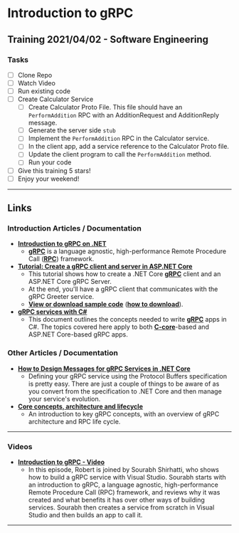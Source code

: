 # Introduction to gRPC
## Training 2021/04/02 - Software Engineering

### Tasks
- [ ] Clone Repo
- [ ] Watch Video
- [ ] Run existing code
- [ ] Create Calculator Service
  - [ ] Create Calculator Proto File. This file should have an `PerformAddition` RPC with an AdditionRequest and AdditionReply message.
  - [ ] Generate the server side `stub`
  - [ ] Implement the `PerformAddition` RPC in the Calculator service.
  - [ ] In the client app, add a service reference to the Calculator Proto file.
  - [ ] Update the client program to call the `PerformAddition` method.
  - [ ] Run your code
- [ ] Give this training 5 stars! 
- [ ] Enjoy your weekend!

---


## Links

### Introduction Articles / Documentation
 - **[Introduction to gRPC on .NET](https://docs.microsoft.com/en-us/aspnet/core/grpc/?view=aspnetcore-5.0)**
   - **[gRPC](https://grpc.io/docs/guides/)** is a language agnostic, high-performance Remote Procedure Call (**[RPC](https://docs.microsoft.com/en-us/windows/win32/rpc/rpc-start-page)**) framework.
 - **[Tutorial: Create a gRPC client and server in ASP.NET Core](https://docs.microsoft.com/en-us/aspnet/core/tutorials/grpc/grpc-start?view=aspnetcore-3.1&tabs=visual-studio)**
   - This tutorial shows how to create a .NET Core **[gRPC](https://grpc.io/docs/guides/)** client and an ASP.NET Core gRPC Server.
   - At the end, you'll have a gRPC client that communicates with the gRPC Greeter service.
   - **[View or download sample code](https://github.com/dotnet/AspNetCore.Docs/tree/main/aspnetcore/tutorials/grpc/grpc-start/sample)** (**[how to download](https://docs.microsoft.com/en-us/aspnet/core/introduction-to-aspnet-core?view=aspnetcore-5.0#how-to-download-a-sample)**).
 - **[gRPC services with C#](https://docs.microsoft.com/en-us/aspnet/core/grpc/basics?view=aspnetcore-5.0&viewFallbackFrom=aspnetcore-3.1%2F%3FWT.mc_id%3Dvstoolbox-c9-niner)**
   - This document outlines the concepts needed to write **[gRPC](https://grpc.io/docs/guides/)** apps in C#. The topics covered here apply to both **[C-core](https://grpc.io/blog/grpc-stacks)**-based and ASP.NET Core-based gRPC apps.

### Other Articles / Documentation 
 - **[How to Design Messages for gRPC Services in .NET Core](https://visualstudiomagazine.com/articles/2020/01/06/defining-grpc-messages.aspx)**
   - Defining your gRPC service using the Protocol Buffers specification is pretty easy. There are just a couple of things to be aware of as you convert from the specification to .NET Core and then manage your service's evolution.
 - **[Core concepts, architecture and lifecycle](https://grpc.io/docs/what-is-grpc/core-concepts/)**
   - An introduction to key gRPC concepts, with an overview of gRPC architecture and RPC life cycle.


---

### Videos 

 - **[Introduction to gRPC - Video](https://www.youtube.com/watch?v=ru5x_hDZ9Qw)**
   - In this episode, Robert is joined by Sourabh Shirhatti, who shows how to build a gRPC service with Visual Studio. Sourabh starts with an introduction to gRPC, a language agnostic, high-performance Remote Procedure Call (RPC) framework, and reviews why it was created and what benefits it has over other ways of building services. Sourabh then creates a service from scratch in Visual Studio and then builds an app to call it.
   
---
